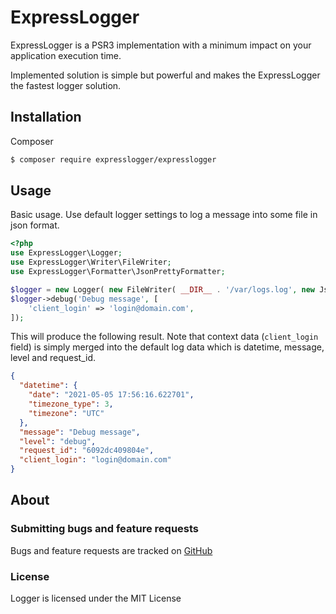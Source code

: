 # ExpressLogger


ExpressLogger is a PSR3 implementation with a minimum impact on your application execution time. 

Implemented solution is simple but powerful and makes the ExpressLogger the fastest logger solution. 

## Installation

 Composer

```bash
$ composer require expresslogger/expresslogger
```

## Usage

Basic usage. Use default logger settings to log a message into some file in json format.

```php
<?php
use ExpressLogger\Logger;
use ExpressLogger\Writer\FileWriter;
use ExpressLogger\Formatter\JsonPrettyFormatter;

$logger = new Logger( new FileWriter( __DIR__ . '/var/logs.log', new JsonPrettyFormatter()) );
$logger->debug('Debug message', [
    'client_login' => 'login@domain.com',
]);
```
This will produce the following result. Note that context data (`client_login` field) is simply merged into the default 
log data which is datetime, message, level and request_id.

```json
{
  "datetime": {
    "date": "2021-05-05 17:56:16.622701",
    "timezone_type": 3,
    "timezone": "UTC"
  },
  "message": "Debug message",
  "level": "debug",
  "request_id": "6092dc409804e",
  "client_login": "login@domain.com"
}
```

## About

### Submitting bugs and feature requests

Bugs and feature requests are tracked on [GitHub](https://github.com/kderyabin/ExpressLogger/issues)

### License

Logger is licensed under the MIT License

